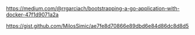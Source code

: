 https://medium.com/@rrgarciach/bootstrapping-a-go-application-with-docker-47f1d9071a2a

https://gist.github.com/MilosSimic/ae7fe8d70866e89dbd6e84d86dc8d8d5